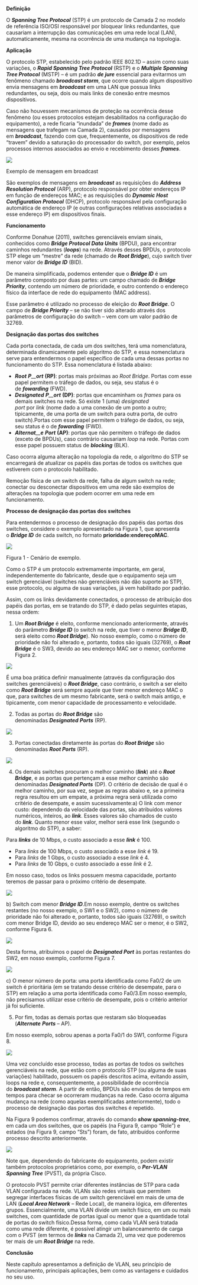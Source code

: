 **Definição**

O _**Spanning Tree Protocol**_ (STP) é um protocolo de Camada 2 no modelo de referência ISO/OSI responsável por bloquear links redundantes, que causariam a interrupção das comunicações em uma rede local (LAN), automaticamente, mesma na ocorrência de uma mudança na topologia.

**Aplicação**

O protocolo STP, estabelecido pelo padrão IEEE 802.1D – assim como suas variações, o _**Rapid Spanning Tree Protocol**_ (RSTP) e o _**Multiple Spanning Tree Protocol**_ (MSTP) – é um padrão _**de jure**_ essencial para evitarmos um fenômeno chamado _**broadcast storm**_, que ocorre quando algum dispositivo envia mensagens em _**broadcast**_ em uma LAN que possua links redundantes, ou seja, dois ou mais links de conexão entre mesmos dispositivos.

Caso não houvessem mecanismos de proteção na ocorrência desse fenômeno (ou esses protocolos estejam desabilitados na configuração do equipamento), a rede ficaria “inundada” de _**frames**_ (nome dado as mensagens que trafegam na Camada 2), causados por mensagens em _**broadcast**_, fazendo com que, frequentemente, os dispositivos de rede “travem” devido a saturação do processador do switch, por exemplo, pelos processos internos associados ao envio e recebimento desses _**frames**_.

[![](https://img.uninove.br/static/0/0/0/0/0/0/0/2/9/7/1/297124/SEQUENCIA-Broadcasting--PSD.gif)](https://img.uninove.br/static/0/0/0/0/0/0/0/2/9/7/1/297124/SEQUENCIA-Broadcasting--PSD.gif)

Exemplo de mensagem em broadcast

São exemplos de mensagens em _**broadcast**_ as requisições do _**Address Resolution Protocol**_ (ARP), protocolo responsável por obter endereços IP em função de endereços MAC; e as requisições do _**Dynamic Host Configuration Protocol**_ (DHCP), protocolo responsável pela configuração automática de endereço IP (e outras configurações relativas associadas a esse endereço IP) em dispositivos finais.

**Funcionamento**

Conforme Donahue (2011), switches gerenciáveis enviam sinais, conhecidos como _**Bridge Protocol Data Units**_ (BPDU), para encontrar caminhos redundantes (_**loops**_) na rede. Através desses BPDUs, o protocolo STP elege um “mestre” da rede (chamado de _**Root Bridge**_), cujo switch tiver menor valor de _**Bridge ID**_ (BID).

De maneira simplificada, podemos entender que o _**Bridge ID**_ é um parâmetro composto por duas partes: um campo chamado de _**Bridge Priority**_, contendo um número de prioridade, e outro contendo o endereço físico da interface de rede do equipamento (MAC address).

Esse parâmetro é utilizado no processo de eleição do _**Root Bridge**_. O campo de _**Bridge Priority**_ – se não tiver sido alterado através dos parâmetros de configuração do switch – vem com um valor padrão de 32769.

**Designação das portas dos switches**

Cada porta conectada, de cada um dos switches, terá uma nomenclatura, determinada dinamicamente pelo algoritmo do STP, e essa nomenclatura serve para entendermos o papel específico de cada uma dessas portas no funcionamento do STP. Essa nomenclatura é listada abaixo:

- _**Root**_ _**P**__**ort**_ **(RP)**: portas mais próximas ao _Root Bridge_. Portas com esse papel permitem o tráfego de dados, ou seja, seu status é o de _**fowarding**_ (FWD).
- _**Designated**_ _**P**__**ort**_ **(DP)**: portas que encaminham os _frames_ para os demais switches na rede. Só existe 1 (uma) _designated port_ por _link_ (nome dado a uma conexão de um ponto a outro; tipicamente, de uma porta de um switch para outra porta, de outro switch).Portas com esse papel permitem o tráfego de dados, ou seja, seu status é o de _**fowarding**_ (FWD).
- _**Alternat**__**e**_ _**Port**_ **(****A****P)**: portas que não permitem o tráfego de dados (exceto de BPDUs), caso contrário causariam _loop_ na rede. Portas com esse papel possuem status de _**blocking**_ (BLK).

Caso ocorra alguma alteração na topologia da rede, o algoritmo do STP se encarregará de atualizar os papéis das portas de todos os switches que estiverem com o protocolo habilitado.

Remoção física de um switch da rede, falha de algum switch na rede; conectar ou desconectar dispositivos em uma rede são exemplos de alterações na topologia que podem ocorrer em uma rede em funcionamento.

**Processo de designação das portas dos switches**

Para entendermos o processo de designação dos papéis das portas dos switches, considere o exemplo apresentado na Figura 1, que apresenta o _**Bridge ID**_ de cada switch, no formato **prioridade:endereçoMAC**.

[![](https://img.uninove.br/static/0/0/0/0/0/0/2/3/8/7/6/2387678/40954.png)](https://img.uninove.br/static/0/0/0/0/0/0/2/3/8/7/6/2387678/40954.png)

Figura 1 - Cenário de exemplo.

Como o STP é um protocolo extremamente importante, em geral, independentemente do fabricante, desde que o equipamento seja um switch gerenciável (switches não gerenciáveis não dão suporte ao STP), esse protocolo, ou alguma de suas variações, já vem habilitado por padrão.

Assim, com os links devidamente conectados, o processo de atribuição dos papéis das portas, em se tratando do STP, é dado pelas seguintes etapas, nessa ordem:

1) Um _**Root Bridge**_ é eleito, conforme mencionado anteriormente, através do parâmetro _**Bridge ID**_ (o switch na rede, que tiver o menor _**Bridge ID**_, será eleito como _**Root Bridge**_). No nosso exemplo, como o número de prioridade não foi alterado e, portanto, todos são iguais (32769), o _**Root Bridge**_ é o SW3, devido ao seu endereço MAC ser o menor, conforme Figura 2.

[![](https://img.uninove.br/static/0/0/0/0/0/0/2/3/8/9/6/2389631/40955.png)](https://img.uninove.br/static/0/0/0/0/0/0/2/3/8/9/6/2389631/40955.png)

É uma boa prática definir manualmente (através da configuração dos switches gerenciáveis) o _**Root Bridge**_, caso contrário, o switch a ser eleito como _**Root Bridge**_ será sempre aquele que tiver menor endereço MAC o que, para switches de um mesmo fabricante, será o switch mais antigo, e tipicamente, com menor capacidade de processamento e velocidade.

2) Todas as portas do _**Root Bridge**_ são denominadas _**Designated**_ _**Ports**_ (RP).

[![](https://img.uninove.br/static/0/0/0/0/0/0/2/3/8/9/6/2389620/40956.png)](https://img.uninove.br/static/0/0/0/0/0/0/2/3/8/9/6/2389620/40956.png)

3) Portas conectadas diretamente às portas do _**Root Bridge**_ são denominadas _**Root Ports**_ (RP).

[![](https://img.uninove.br/static/0/0/0/0/0/0/2/3/8/9/6/2389646/40957.png)](https://img.uninove.br/static/0/0/0/0/0/0/2/3/8/9/6/2389646/40957.png)

4) Os demais switches procuram o melhor caminho (_**link**_) até o _**Root Bridge**_, e as portas que pertençam a esse melhor caminho são denominadas _**Designated Ports**_ (DP). O critério de decisão de qual é o melhor caminho, por sua vez, segue as regras abaixo e, se a primeira regra resultou em um empate, a próxima regra será utilizada como critério de desempate, e assim sucessivamente:a) O link com menor custo: dependendo da velocidade das portas, são atribuídos valores numéricos, inteiros, ao _**link**_. Esses valores são chamados de custo do _**link**_. Quanto menor esse valor, melhor será esse link (segundo o algoritmo do STP), a saber:

Para _**links**_ de 10 Mbps, o custo associado a esse _**link**_ é 100.

- Para _links_ de 100 Mbps, o custo associado a esse _link_ é 19.
- Para _links_ de 1 Gbps, o custo associado a esse _link_ é 4.
- Para _links_ de 10 Gbps, o custo associado a esse _link_ é 2.

Em nosso caso, todos os links possuem mesma capacidade, portanto teremos de passar para o próximo critério de desempate.

[![](https://img.uninove.br/static/0/0/0/0/0/0/2/3/9/2/6/2392662/40958.png)](https://img.uninove.br/static/0/0/0/0/0/0/2/3/9/2/6/2392662/40958.png)

b) Switch com menor _**Bridge ID**_.Em nosso exemplo, dentre os switches restantes (no nosso exemplo, o SW1 e o SW2), como o número de prioridade não foi alterado e, portanto, todos são iguais (32769), o switch com menor Bridge ID, devido ao seu endereço MAC ser o menor, é o SW2, conforme Figura 6.

[![](https://img.uninove.br/static/0/0/0/0/0/0/2/3/9/2/6/2392688/40959.png)](https://img.uninove.br/static/0/0/0/0/0/0/2/3/9/2/6/2392688/40959.png)

Desta forma, atribuímos o papel de _**Designated Port**_ às portas restantes do SW2, em nosso exemplo, conforme Figura 7.

[![](https://img.uninove.br/static/0/0/0/0/0/0/2/3/9/2/7/2392734/40960.png)](https://img.uninove.br/static/0/0/0/0/0/0/2/3/9/2/7/2392734/40960.png)

c) O menor número de porta: uma porta identificada como Fa0/2 de um switch é prioritária (em se tratando desse critério de desempate, para o STP) em relação a uma porta identificada como Fa0/3.Em nosso exemplo, não precisamos utilizar esse critério de desempate, pois o critério anterior já foi suficiente.

5) Por fim, todas as demais portas que restaram são bloqueadas (_**Alternate**_ _**Ports**_ – AP).

Em nosso exemplo, sobrou apenas a porta Fa0/1 do SW1, conforme Figura 8.

[![](https://img.uninove.br/static/0/0/0/0/0/0/2/3/9/2/7/2392739/40961.png)](https://img.uninove.br/static/0/0/0/0/0/0/2/3/9/2/7/2392739/40961.png)

Uma vez concluído esse processo, todas as portas de todos os switches gerenciáveis na rede, que estão com o protocolo STP (ou alguma de suas variações) habilitado, possuem os papéis descritos acima, evitando assim, loops na rede e, consequentemente, a possibilidade de ocorrência do _**broadcast storm**_. A partir de então, BPDUs são enviados de tempos em tempos para checar se ocorreram mudanças na rede. Caso ocorra alguma mudança na rede (como aquelas exemplificadas anteriormente), todo o processo de designação das portas dos switches é repetido.

Na Figura 9 podemos confirmar, através do comando _**show spanning-tree**_, em cada um dos switches, que os papéis (na Figura 9, campo “Role”) e estados (na Figura 9, campo “Sts”) foram, de fato, atribuídos conforme processo descrito anteriormente.

[![](https://img.uninove.br/static/0/0/0/0/0/0/2/3/8/7/5/2387584/40962.png)](https://img.uninove.br/static/0/0/0/0/0/0/2/3/8/7/5/2387584/40962.png)

Note que, dependendo do fabricante do equipamento, podem existir também protocolos proprietários como, por exemplo, o _**Per-VLAN Spanning Tree**_ (PVST), da própria Cisco.

O protocolo PVST permite criar diferentes instâncias de STP para cada VLAN configurada na rede. VLANs são redes virtuais que permitem segregar interfaces físicas de um switch gerenciável em mais de uma de LAN (_**Local Area Network**_ – Rede Local), de maneira lógica, em diferentes grupos. Essencialmente, uma VLAN divide um switch físico, em um ou mais switches, com quantidade de portas igual ou menor que a quantidade total de portas do switch físico.Dessa forma, como cada VLAN será tratada como uma rede diferente, é possível atingir um balanceamento de carga com o PVST (em termos de _**links**_ na Camada 2), uma vez que poderemos ter mais de um _**Root Bridge**_ na rede.

**Conclusão**

Neste capítulo apresentamos a definição de VLAN, seu princípio de funcionamento, principais aplicações, bem como as vantagens e cuidados no seu uso.